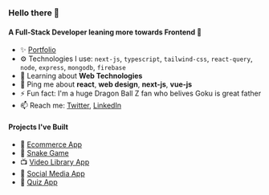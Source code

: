 ### Hello there 👋

#### A Full-Stack Developer leaning more towards Frontend 🌟

- ✨ [Portfolio](https://avinashmahananda.vercel.app/)
- ⚙️ Technologies I use: `next-js`, `typescript`, `tailwind-css`, `react-query`, `node`, `express`, `mongodb`, `firebase`
- 🌱 Learning about **Web Technologies**
- 💬 Ping me about **react**, **web design**, **next-js**, **vue-js**
- ⚡️ Fun fact: I'm a huge Dragon Ball Z fan who belives Goku is great father
- 📫 Reach me: [Twitter](https://twitter.com/AvinashMahanan1), [LinkedIn](https://www.linkedin.com/in/avinash-mahananda/) 

#### Projects I've Built

- 🛒 [Ecommerce App](https://miakaclothings.vercel.app/)
- 🐍 [Snake Game](https://roc8snakeassignment.netlify.app/)
- 📺 [Video Library App](https://learno1.vercel.app/)
- 🤳 [Social Media App](https://tribble-app.netlify.app/)
- 🤔 [Quiz App](https://quizoquiz.netlify.app/)
